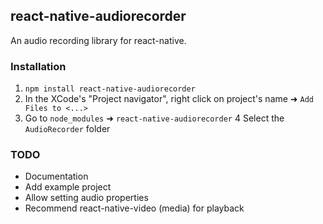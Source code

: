 ## react-native-audiorecorder

An audio recording library for react-native.

### Installation

1. `npm install react-native-audiorecorder`
2. In the XCode's "Project navigator", right click on project's name ➜ `Add Files to <...>`
3. Go to `node_modules` ➜ `react-native-audiorecorder`
4  Select the `AudioRecorder` folder

### TODO

* Documentation
* Add example project
* Allow setting audio properties
* Recommend react-native-video (media) for playback
